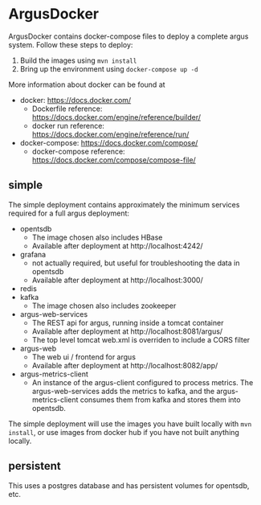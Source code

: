 ArgusDocker
=====

ArgusDocker contains docker-compose files to deploy a complete argus system.  Follow these steps
to deploy:

 1. Build the images using `mvn install`
 1. Bring up the environment using `docker-compose up -d`

More information about docker can be found at
 * docker: https://docs.docker.com/
   * Dockerfile reference: https://docs.docker.com/engine/reference/builder/
   * docker run reference: https://docs.docker.com/engine/reference/run/
 * docker-compose: https://docs.docker.com/compose/
   * docker-compose reference: https://docs.docker.com/compose/compose-file/

## simple
The simple deployment contains approximately the minimum services required for a full argus deployment:
 * opentsdb
   * The image chosen also includes HBase
   * Available after deployment at http://localhost:4242/
 * grafana
   * not actually required, but useful for troubleshooting the data in opentsdb
   * Available after deployment at http://localhost:3000/
 * redis
 * kafka
   * The image chosen also includes zookeeper
 * argus-web-services
   * The REST api for argus, running inside a tomcat container
   * Available after deployment at http://localhost:8081/argus/
   * The top level tomcat web.xml is overriden to include a CORS filter
 * argus-web
   * The web ui / frontend for argus
   * Available after deployment at http://localhost:8082/app/
 * argus-metrics-client
   * An instance of the argus-client configured to process metrics.  The argus-web-services adds the
   metrics to kafka, and the argus-metrics-client consumes them from kafka and stores them into
   opentsdb.

The simple deployment will use the images you have built locally with `mvn install`, or use images from
docker hub if you have not built anything locally.

## persistent
This uses a postgres database and has persistent volumes for opentsdb, etc.